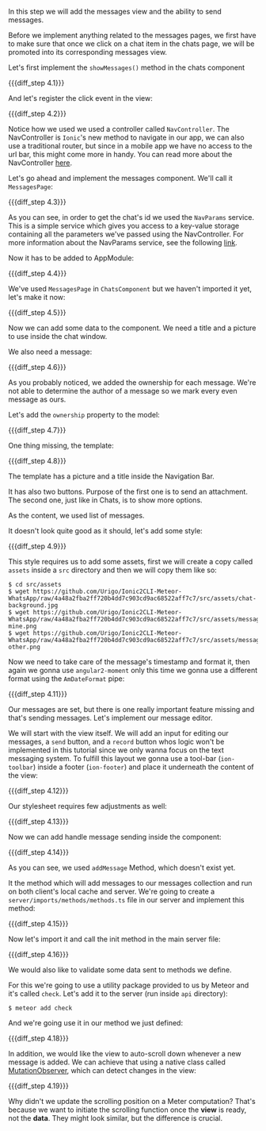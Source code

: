 In this step we will add the messages view and the ability to send messages.

Before we implement anything related to the messages pages, we first have to make sure that once we click on a chat item in the chats page, we will be promoted into its corresponding messages view.

Let's first implement the `showMessages()` method in the chats component

{{{diff_step 4.1}}}

And let's register the click event in the view:

{{{diff_step 4.2}}}

Notice how we used we used a controller called `NavController`. The NavController is `Ionic`'s new method to navigate in our app, we can also use a traditional router, but since in a mobile app we have no access to the url bar, this might come more in handy. You can read more about the NavController [here](http://ionicframework.com/docs/v2/api/components/nav/NavController/).

Let's go ahead and implement the messages component. We'll call it `MessagesPage`:

{{{diff_step 4.3}}}

As you can see, in order to get the chat's id we used the `NavParams` service. This is a simple service which gives you access to a key-value storage containing all the parameters we've passed using the NavController. For more information about the NavParams service, see the following [link](http://ionicframework.com/docs/v2/api/components/nav/NavParams).

Now it has to be added to AppModule:

{{{diff_step 4.4}}}

We've used `MessagesPage` in `ChatsComponent` but we haven't imported it yet, let's make it now:

{{{diff_step 4.5}}}

Now we can add some data to the component. We need a title and a picture to use inside the chat window. 

We also need a message:

{{{diff_step 4.6}}}

As you probably noticed, we added the ownership for each message. 
We're not able to determine the author of a message so we mark every even message as ours.

Let's add the `ownership` property to the model:

{{{diff_step 4.7}}}

One thing missing, the template:

{{{diff_step 4.8}}}

The template has a picture and a title inside the Navigation Bar. 

It has also two buttons. Purpose of the first one is to send an attachment. The second one, just like in Chats, is to show more options.

As the content, we used list of messages.

It doesn't look quite good as it should, let's add some style:

{{{diff_step 4.9}}}

This style requires us to add some assets, first we will create a copy called `assets` inside a `src` directory and then we will copy them like so:

    $ cd src/assets
    $ wget https://github.com/Urigo/Ionic2CLI-Meteor-WhatsApp/raw/4a48a2fba2ff720b4dd7c903cd9ac68522aff7c7/src/assets/chat-background.jpg
    $ wget https://github.com/Urigo/Ionic2CLI-Meteor-WhatsApp/raw/4a48a2fba2ff720b4dd7c903cd9ac68522aff7c7/src/assets/message-mine.png
    $ wget https://github.com/Urigo/Ionic2CLI-Meteor-WhatsApp/raw/4a48a2fba2ff720b4dd7c903cd9ac68522aff7c7/src/assets/message-other.png

Now we need to take care of the message's timestamp and format it, then again we gonna use `angular2-moment` only this time we gonna use a different format using the `AmDateFormat` pipe:

{{{diff_step 4.11}}}

Our messages are set, but there is one really important feature missing and that's sending messages. Let's implement our message editor.

We will start with the view itself. We will add an input for editing our messages, a `send` button, and a `record` button whos logic won't be implemented in this tutorial since we only wanna focus on the text messaging system. To fulfill this layout we gonna use a tool-bar (`ion-toolbar`) inside a footer (`ion-footer`) and place it underneath the content of the view:

{{{diff_step 4.12}}}

Our stylesheet requires few adjustments as well:

{{{diff_step 4.13}}}

Now we can add handle message sending inside the component:

{{{diff_step 4.14}}}

As you can see, we used `addMessage` Method, which doesn't exist yet.

It the method which will add messages to our messages collection and run on both client's local cache and server. We're going to create a `server/imports/methods/methods.ts` file in our server and implement this method:

{{{diff_step 4.15}}}

Now let's import it and call the init method in the main server file:

{{{diff_step 4.16}}}

We would also like to validate some data sent to methods we define.

For this we're going to use a utility package provided to us by Meteor and it's called `check`. Let's add it to the server (run inside `api` directory):

    $ meteor add check

And we're going use it in our method we just defined:

{{{diff_step 4.18}}}

In addition, we would like the view to auto-scroll down whenever a new message is added. We can achieve that using a native class called [MutationObserver](https://developer.mozilla.org/en/docs/Web/API/MutationObserver), which can detect changes in the view:

{{{diff_step 4.19}}}

Why didn't we update the scrolling position on a Meter computation? That's because we want to initiate the scrolling function once the **view** is ready, not the **data**. They might look similar, but the difference is crucial.